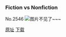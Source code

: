### Fiction vs Nonfiction
No.2546
![图片不见了~~~](https://imgs.xkcd.com/comics/fiction_vs_nonfiction.png)

[原址](https://xkcd.com//2546) [下载](https://imgs.xkcd.com/comics/fiction_vs_nonfiction.png)

